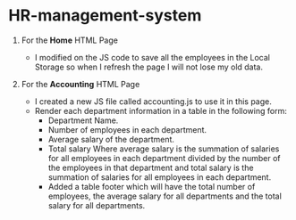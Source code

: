 # HR-management-system

1. For the **Home** HTML Page
    - I modified on the JS code to save all the employees in the Local Storage so when I refresh the page I will not lose my old data.

2. For the **Accounting** HTML Page
    - I created a new JS file called accounting.js to use it in this page.
    - Render each department information in a table in the following form:
        - Department Name.
        - Number of employees in each department.
        - Average salary of the department.
        - Total salary Where average salary is the summation of salaries for all employees in each department divided by the number of the employees in that department and total salary is the summation of salaries for all employees in each department.
        - Added a table footer which will have the total number of employees, the average salary for all departments and the total salary for all departments.
